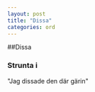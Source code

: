 ```yaml
---
layout: post
title: "Dissa"
categories: ord
---
```


##Dissa

### Strunta i

"Jag dissade den där gärin"
